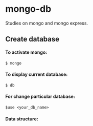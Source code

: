 # mongo-db
Studies on mongo and mongo express.

## Create database

#### To activate mongo: 
``` $ mongo ```

#### To display current database: 
``` $ db ```

#### For change particular database: 
``` $use <your_db_name> ```

#### Data structure: 
